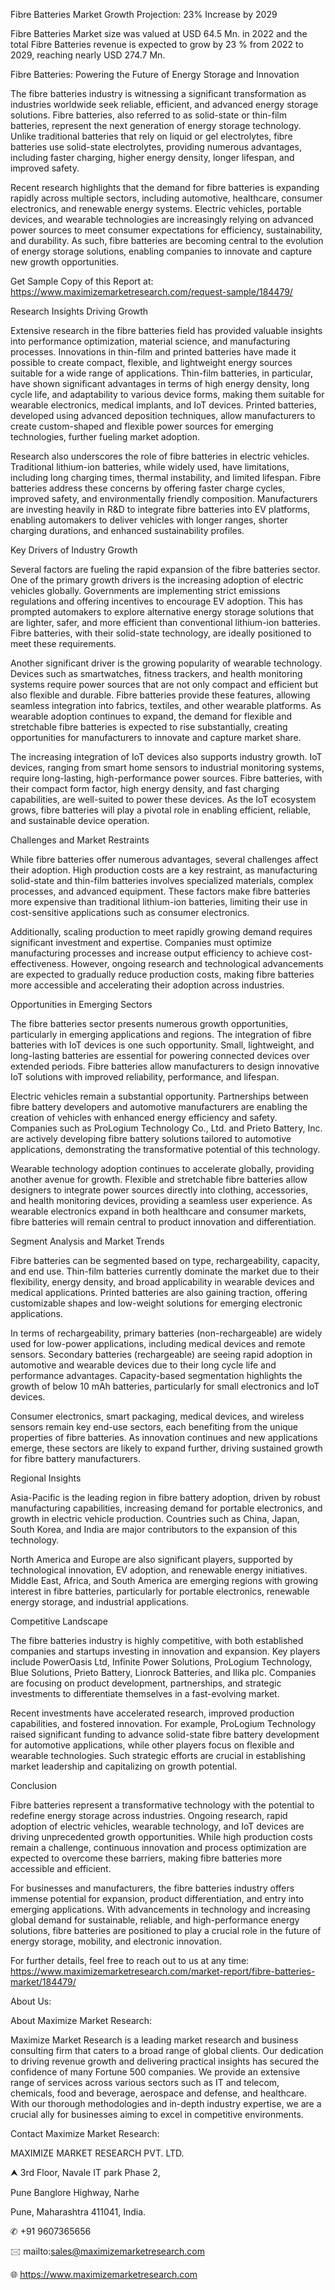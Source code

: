 Fibre Batteries Market Growth Projection: 23% Increase by 2029

Fibre Batteries Market size was valued at USD 64.5 Mn. in 2022 and the total Fibre Batteries revenue is expected to grow by 23 % from 2022 to 2029, reaching nearly USD 274.7 Mn.

Fibre Batteries: Powering the Future of Energy Storage and Innovation

The fibre batteries industry is witnessing a significant transformation as industries worldwide seek reliable, efficient, and advanced energy storage solutions. Fibre batteries, also referred to as solid-state or thin-film batteries, represent the next generation of energy storage technology. Unlike traditional batteries that rely on liquid or gel electrolytes, fibre batteries use solid-state electrolytes, providing numerous advantages, including faster charging, higher energy density, longer lifespan, and improved safety.

Recent research highlights that the demand for fibre batteries is expanding rapidly across multiple sectors, including automotive, healthcare, consumer electronics, and renewable energy systems. Electric vehicles, portable devices, and wearable technologies are increasingly relying on advanced power sources to meet consumer expectations for efficiency, sustainability, and durability. As such, fibre batteries are becoming central to the evolution of energy storage solutions, enabling companies to innovate and capture new growth opportunities.

Get Sample Copy of this Report at: https://www.maximizemarketresearch.com/request-sample/184479/ 

Research Insights Driving Growth

Extensive research in the fibre batteries field has provided valuable insights into performance optimization, material science, and manufacturing processes. Innovations in thin-film and printed batteries have made it possible to create compact, flexible, and lightweight energy sources suitable for a wide range of applications. Thin-film batteries, in particular, have shown significant advantages in terms of high energy density, long cycle life, and adaptability to various device forms, making them suitable for wearable electronics, medical implants, and IoT devices. Printed batteries, developed using advanced deposition techniques, allow manufacturers to create custom-shaped and flexible power sources for emerging technologies, further fueling market adoption.

Research also underscores the role of fibre batteries in electric vehicles. Traditional lithium-ion batteries, while widely used, have limitations, including long charging times, thermal instability, and limited lifespan. Fibre batteries address these concerns by offering faster charge cycles, improved safety, and environmentally friendly composition. Manufacturers are investing heavily in R&D to integrate fibre batteries into EV platforms, enabling automakers to deliver vehicles with longer ranges, shorter charging durations, and enhanced sustainability profiles.

Key Drivers of Industry Growth

Several factors are fueling the rapid expansion of the fibre batteries sector. One of the primary growth drivers is the increasing adoption of electric vehicles globally. Governments are implementing strict emissions regulations and offering incentives to encourage EV adoption. This has prompted automakers to explore alternative energy storage solutions that are lighter, safer, and more efficient than conventional lithium-ion batteries. Fibre batteries, with their solid-state technology, are ideally positioned to meet these requirements.

Another significant driver is the growing popularity of wearable technology. Devices such as smartwatches, fitness trackers, and health monitoring systems require power sources that are not only compact and efficient but also flexible and durable. Fibre batteries provide these features, allowing seamless integration into fabrics, textiles, and other wearable platforms. As wearable adoption continues to expand, the demand for flexible and stretchable fibre batteries is expected to rise substantially, creating opportunities for manufacturers to innovate and capture market share.

The increasing integration of IoT devices also supports industry growth. IoT devices, ranging from smart home sensors to industrial monitoring systems, require long-lasting, high-performance power sources. Fibre batteries, with their compact form factor, high energy density, and fast charging capabilities, are well-suited to power these devices. As the IoT ecosystem grows, fibre batteries will play a pivotal role in enabling efficient, reliable, and sustainable device operation.

Challenges and Market Restraints

While fibre batteries offer numerous advantages, several challenges affect their adoption. High production costs are a key restraint, as manufacturing solid-state and thin-film batteries involves specialized materials, complex processes, and advanced equipment. These factors make fibre batteries more expensive than traditional lithium-ion batteries, limiting their use in cost-sensitive applications such as consumer electronics.

Additionally, scaling production to meet rapidly growing demand requires significant investment and expertise. Companies must optimize manufacturing processes and increase output efficiency to achieve cost-effectiveness. However, ongoing research and technological advancements are expected to gradually reduce production costs, making fibre batteries more accessible and accelerating their adoption across industries.

Opportunities in Emerging Sectors

The fibre batteries sector presents numerous growth opportunities, particularly in emerging applications and regions. The integration of fibre batteries with IoT devices is one such opportunity. Small, lightweight, and long-lasting batteries are essential for powering connected devices over extended periods. Fibre batteries allow manufacturers to design innovative IoT solutions with improved reliability, performance, and lifespan.

Electric vehicles remain a substantial opportunity. Partnerships between fibre battery developers and automotive manufacturers are enabling the creation of vehicles with enhanced energy efficiency and safety. Companies such as ProLogium Technology Co., Ltd. and Prieto Battery, Inc. are actively developing fibre battery solutions tailored to automotive applications, demonstrating the transformative potential of this technology.

Wearable technology adoption continues to accelerate globally, providing another avenue for growth. Flexible and stretchable fibre batteries allow designers to integrate power sources directly into clothing, accessories, and health monitoring devices, providing a seamless user experience. As wearable electronics expand in both healthcare and consumer markets, fibre batteries will remain central to product innovation and differentiation.

Segment Analysis and Market Trends

Fibre batteries can be segmented based on type, rechargeability, capacity, and end use. Thin-film batteries currently dominate the market due to their flexibility, energy density, and broad applicability in wearable devices and medical applications. Printed batteries are also gaining traction, offering customizable shapes and low-weight solutions for emerging electronic applications.

In terms of rechargeability, primary batteries (non-rechargeable) are widely used for low-power applications, including medical devices and remote sensors. Secondary batteries (rechargeable) are seeing rapid adoption in automotive and wearable devices due to their long cycle life and performance advantages. Capacity-based segmentation highlights the growth of below 10 mAh batteries, particularly for small electronics and IoT devices.

Consumer electronics, smart packaging, medical devices, and wireless sensors remain key end-use sectors, each benefiting from the unique properties of fibre batteries. As innovation continues and new applications emerge, these sectors are likely to expand further, driving sustained growth for fibre battery manufacturers.

Regional Insights

Asia-Pacific is the leading region in fibre battery adoption, driven by robust manufacturing capabilities, increasing demand for portable electronics, and growth in electric vehicle production. Countries such as China, Japan, South Korea, and India are major contributors to the expansion of this technology.

North America and Europe are also significant players, supported by technological innovation, EV adoption, and renewable energy initiatives. Middle East, Africa, and South America are emerging regions with growing interest in fibre batteries, particularly for portable electronics, renewable energy storage, and industrial applications.

Competitive Landscape

The fibre batteries industry is highly competitive, with both established companies and startups investing in innovation and expansion. Key players include PowerOasis Ltd, Infinite Power Solutions, ProLogium Technology, Blue Solutions, Prieto Battery, Lionrock Batteries, and Ilika plc. Companies are focusing on product development, partnerships, and strategic investments to differentiate themselves in a fast-evolving market.

Recent investments have accelerated research, improved production capabilities, and fostered innovation. For example, ProLogium Technology raised significant funding to advance solid-state fibre battery development for automotive applications, while other players focus on flexible and wearable technologies. Such strategic efforts are crucial in establishing market leadership and capitalizing on growth potential.

Conclusion

Fibre batteries represent a transformative technology with the potential to redefine energy storage across industries. Ongoing research, rapid adoption of electric vehicles, wearable technology, and IoT devices are driving unprecedented growth opportunities. While high production costs remain a challenge, continuous innovation and process optimization are expected to overcome these barriers, making fibre batteries more accessible and efficient.

For businesses and manufacturers, the fibre batteries industry offers immense potential for expansion, product differentiation, and entry into emerging applications. With advancements in technology and increasing global demand for sustainable, reliable, and high-performance energy solutions, fibre batteries are positioned to play a crucial role in the future of energy storage, mobility, and electronic innovation.

For further details, feel free to reach out to us at any time: https://www.maximizemarketresearch.com/market-report/fibre-batteries-market/184479/ 

About Us:

About Maximize Market Research:

Maximize Market Research is a leading market research and business consulting firm that caters to a broad range of global clients. Our dedication to driving revenue growth and delivering practical insights has secured the confidence of many Fortune 500 companies. We provide an extensive range of services across various sectors such as IT and telecom, chemicals, food and beverage, aerospace and defense, and healthcare. With our thorough methodologies and in-depth industry expertise, we are a crucial ally for businesses aiming to excel in competitive environments.

Contact Maximize Market Research:

MAXIMIZE MARKET RESEARCH PVT. LTD.

⮝ 3rd Floor, Navale IT park Phase 2,

Pune Banglore Highway, Narhe

Pune, Maharashtra 411041, India.

✆ +91 9607365656

🖂 mailto:sales@maximizemarketresearch.com

🌐 https://www.maximizemarketresearch.com
